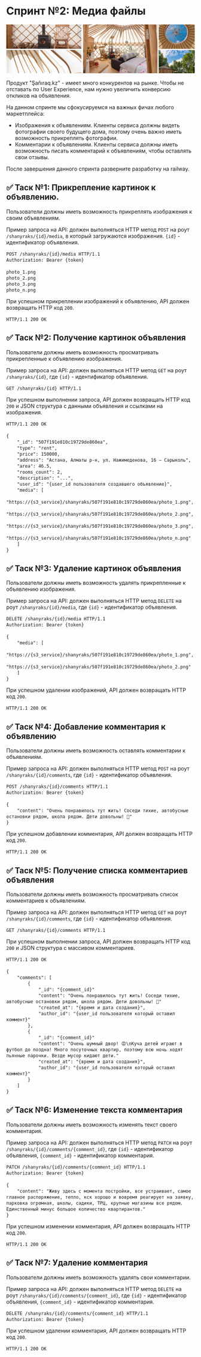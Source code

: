 # Спринт №2: Медиа файлы

![image](./image.jpg)

Продукт "Şañıraq.kz" - имеет много конкурентов на рынке. Чтобы не отставать по User Experience, нам нужно увеличить конверсию откликов на объявления.

На данном спринте мы сфокусируемся на важных фичах любого маркетплейса:

- Изображения к объявлениям. Клиенты сервиса должны видеть фотографии своего будущего дома, поэтому очень важно иметь возможность прикреплять фотографии.
- Комментарии к объявлениям. Клиенты сервиса должны иметь возможность писать комментарий к объявлениям, чтобы оставлять свои отзывы.

После завершения данного спринта разверните разработку на railway.

## ✅ Таск №1: Прикрепление картинок к объявлению.

Пользователи должны иметь возможность прикреплять изображения к своим объявлениям.

Пример запроса на API: должен выполняться HTTP метод `POST` на роут `/shanyraks/{id}/media`, в который загружаются изображения. `{id}` - идентификатор объявления.

```http
POST /shanyraks/{id}/media HTTP/1.1
Authorization: Bearer {token}

photo_1.png
photo_2.png
photo_3.png
photo_n.png
```

При успешном прикреплении изображений к объявлению, API должен возвращать HTTP код `200`.

```http
HTTP/1.1 200 OK
```

## ✅ Таск №2: Получение картинок объявления

Пользователи должны иметь возможность просматривать прикрепленные к объявлению изображения.

Пример запроса на API: должен выполняться HTTP метод `GET` на роут `/shanyraks/{id}`, где `{id}` - идентификатор объявления.

```http
GET /shanyraks/{id} HTTP/1.1
```

При успешном выполнении запроса, API должен возвращать HTTP код `200` и JSON структура с данными объявления и ссылками на изображения.

```http
HTTP/1.1 200 OK

{
    "_id": "507f191e810c19729de860ea",
    "type": "rent",
    "price": 150000,
    "address": "Астана, Алматы р-н, ул. Нажимеденова, 16 – Сарыколь",
    "area": 46.5,
    "rooms_count": 2,
    "description": "...",
    "user_id": "{user_id пользователя создавшего объявление}",
    "media": [
        "https://{s3_service}/shanyraks/507f191e810c19729de860ea/photo_1.png",
        "https://{s3_service}/shanyraks/507f191e810c19729de860ea/photo_2.png",
        "https://{s3_service}/shanyraks/507f191e810c19729de860ea/photo_3.png",
        "https://{s3_service}/shanyraks/507f191e810c19729de860ea/photo_n.png"
    ]
}
```

## ✅ Таск №3: Удаление картинок объявления

Пользователи должны иметь возможность удалять прикрепленные к объявлению изображения.

Пример запроса на API: должен выполняться HTTP метод `DELETE` на роут `/shanyraks/{id}/media`, где `{id}` - идентификатор объявления.

```http
DELETE /shanyraks/{id}/media HTTP/1.1
Authorization: Bearer {token}

{
    "media": [
        "https://{s3_service}/shanyraks/507f191e810c19729de860ea/photo_1.png",
        "https://{s3_service}/shanyraks/507f191e810c19729de860ea/photo_2.png"
    ]
}
```

При успешном удалении изображений, API должен возвращать HTTP код `200`.

```http
HTTP/1.1 200 OK
```

## ✅ Таск №4: Добавление комментария к объявлению

Пользователи должны иметь возможность оставлять комментарии к объявлениям.

Пример запроса на API: должен выполняться HTTP метод `POST` на роут `/shanyraks/{id}/comments`, где `{id}` - идентификатор объявления.

```http
POST /shanyraks/{id}/comments HTTP/1.1
Authorization: Bearer {token}

{
    "content": "Очень понравилось тут жить! Соседи тихие, автобусные остановки рядом, школа рядом. Дети довольны! 🥰"
}
```

При успешном добавлении комментария, API должен возвращать HTTP код `200`.

```http
HTTP/1.1 200 OK
```

## ✅ Таск №5: Получение списка комментариев объявления

Пользователи должны иметь возможность просматривать список комментариев к объявлениям.

Пример запроса на API: должен выполняться HTTP метод `GET` на роут `/shanyraks/{id}/comments`, где `{id}` - идентификатор объявления.

```http
GET /shanyraks/{id}/comments HTTP/1.1
```

При успешном выполнении запроса, API должен возвращать HTTP код `200` и JSON структура с массивом комментариев.

```http
HTTP/1.1 200 OK

{
    "comments": [
        {
            "_id": "{comment_id}"
            "content": "Очень понравилось тут жить! Соседи тихие, автобусные остановки рядом, школа рядом. Дети довольны! 🥰"
            "created_at": "{время и дата создания}",
            "author_id": "{user_id пользователя который оставил коммент}"
        },
        {
            "_id": "{comment_id}"
            "content": "Очень шумный двор! 😡\nКуча детей играют в футбол до поздна! Много посуточных квартир, поэтому всю ночь ходят пьянные парочки. Везде мусор кидают дети."
            "created_at": "{время и дата создания}",
            "author_id": "{user_id пользователя который оставил коммент}"
        }
    ]
}
```

## ✅ Таск №6: Изменение текста комментария

Пользователи должны иметь возможность изменять текст своего комментария.

Пример запроса на API: должен выполняться HTTP метод `PATCH` на роут `/shanyraks/{id}/comments/{comment_id}`, где `{id}` - идентификатор объявления, `{comment_id}` - идентификатор комментария.

```http
PATCH /shanyraks/{id}/comments/{comment_id} HTTP/1.1
Authorization: Bearer {token}

{
    "content": "Живу здесь с момента постройки, все устраивает, самое главное распоряжение, тепло, кск хорошо и вовремя реагирует на заявку, парковка огромная, школы, садики, ТРЦ, крупные магазины все рядом. Единственный минус большое количество квартирантов."
}
```

При успешном изменении комментария, API должен возвращать HTTP код `200`.

```http
HTTP/1.1 200 OK
```

## ✅ Таск №7: Удаление комментария

Пользователи должны иметь возможность удалять свои комментарии.

Пример запроса на API: должен выполняться HTTP метод `DELETE` на роут `/shanyraks/{id}/comments/{comment_id}`, где `{id}` - идентификатор объявления, `{comment_id}` - идентификатор комментария.

```http
DELETE /shanyraks/{id}/comments/{comment_id} HTTP/1.1
Authorization: Bearer {token}
```

При успешном удалении комментария, API должен возвращать HTTP код `200`.

```http
HTTP/1.1 200 OK
```
